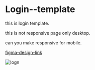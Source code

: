 # Login--template
this is login template.

this is not responsive page only desktop.

can you make responsive for mobile.

[figma-design-link](https://www.figma.com/file/5oCMAcraQPEuEBAGBJkYlf/Login-Theme-(Community)?node-id=0%3A1)

![logn](https://user-images.githubusercontent.com/112485199/188935275-38049284-8fe6-4364-9224-5d89c5112cdd.png)


